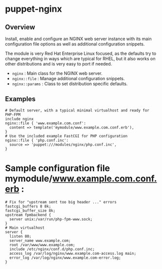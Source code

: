 # puppet-nginx

## Overview

Install, enable and configure an NGINX web server instance with its main
configuration file options as well as additional configuration snippets.

The module is very Red Hat Enterprise Linux focused, as the defaults try to
change everything in ways which are typical for RHEL, but it also works on
other distributions and is very easy to port if needed.

* `nginx` : Main class for the NGINX web server.
* `nginx::file` : Manage additional configuration snippets.
* `nginx::params` : Class to set distribution specific defaults.

## Examples

    # Default server, with a typical minimal virtualhost and ready for PHP-FPM
    include nginx
    nginx::file { 'www.example.com.conf':
      content => template('mymodule/www.example.com.conf.erb'),
    }
    # Use the included example FastCGI for PHP configuration
    nginx::file { 'php.conf.inc':
      source => 'puppet:///modules/nginx/php.conf.inc',
    }

# Sample configuration file mymodule/www.example.com.conf.erb :

    # Fix for "upstream sent too big header ..." errors
    fastcgi_buffers 8 8k;
    fastcgi_buffer_size 8k;
    upstream fpmbackend {
      server unix:/var/run/php-fpm-www.sock;
    }
    # Main virtualhost
    server {
      listen 80;
      server_name www.example.com;
      root /var/www/www.example.com;
      include /etc/nginx/conf.d/php.conf.inc;
      access_log /var/log/nginx/www.example.com-access.log main;
      error_log /var/log/nginx/www.example.com-error.log;
    }

